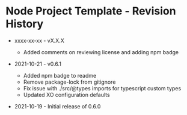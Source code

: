 # Node Project Template - Revision History

- xxxx-xx-xx - vX.X.X
  - Added comments on reviewing license and adding npm badge

- 2021-10-21 - v0.6.1
  - Added npm badge to readme
  - Remove package-lock from gitignore
  - Fix issue with ./src/@types imports for typescript custom types
  - Updated XO configuration defaults

- 2021-10-19 - Initial release of 0.6.0
